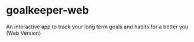 # goalkeeper-web
An interactive app to track your long term goals and habits for a better you (Web Version)
